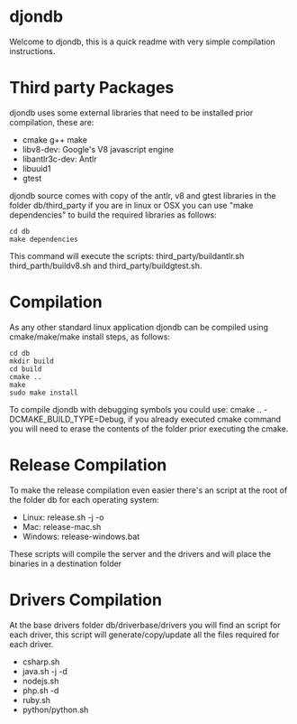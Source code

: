 djondb
======

Welcome to djondb, this is a quick readme with very simple compilation instructions. 

Third party Packages
=================

djondb uses some external libraries that need to be installed prior compilation, these are:

* cmake g++ make
* libv8-dev: Google's V8 javascript engine
* libantlr3c-dev: Antlr
* libuuid1
* gtest

djondb source comes with copy of the antlr, v8 and gtest libraries in the folder db/third_party if
you are in linux or OSX you can use "make dependencies" to build the required libraries as follows:

    cd db
    make dependencies

This command will execute the scripts: third_party/buildantlr.sh third_parth/buildv8.sh and third_party/buildgtest.sh.
    
Compilation
===========

As any other standard linux application djondb can be compiled using cmake/make/make install steps, as follows:

    cd db
    mkdir build
    cd build
    cmake ..
    make
    sudo make install

To compile djondb with debugging symbols you could use: cmake .. -DCMAKE_BUILD_TYPE=Debug, if you already executed cmake command
you will need to erase the contents of the folder prior executing the cmake.

Release Compilation
===================

To make the release compilation even easier there's an script at the root of the folder db for each operating system:

* Linux:   release.sh -j <java path> -o <output dir>
* Mac:     release-mac.sh
* Windows: release-windows.bat

These scripts will compile the server and the drivers and will place the binaries in a destination folder

Drivers Compilation
======================

At the base drivers folder db/driverbase/drivers you will find an script for each driver, this script will generate/copy/update all
the files required for each driver.

* csharp.sh 
* java.sh -j <java path> -d <outputdir> 
* nodejs.sh 
* php.sh -d <outputdir>
* ruby.sh
* python/python.sh


